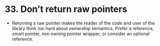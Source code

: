 # 33. Don’t return raw pointers

- Returning a raw pointer makes the reader of the code and user of the library think too hard about ownership semantics. Prefer a reference, smart pointer, non owning pointer wrapper, or consider an optional reference.